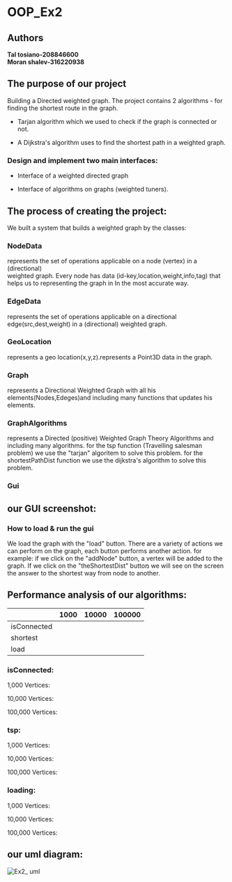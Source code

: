 # OOP_Ex2

## Authors
**Tal tosiano-208846600**  
**Moran shalev-316220938**


## The purpose of our project
Building a Directed weighted graph. 
The project contains 2 algorithms - for finding the shortest route in the graph.

+ Tarjan algorithm which we used to check if the graph is connected or not.

+ A Dijkstra's algorithm uses to find the shortest path in a weighted graph.

### Design and implement two main interfaces:

+ Interface of a weighted directed graph

+ Interface of algorithms on graphs (weighted tuners).
        
## The process of creating the project:
We built a system that builds a weighted graph by the classes:

### NodeData
represents the set of operations applicable on a  node (vertex) in a (directional)     
 weighted graph.
Every node has data (id-key,location,weight,info,tag) that helps us to representing the graph         in In the most accurate way. 

### EdgeData
represents the set of operations applicable on a directional  edge(src,dest,weight)  in a (directional) weighted graph.

### GeoLocation
represents a geo location(x,y,z).represents a Point3D data in the graph.

### Graph
represents a Directional Weighted Graph with all his elements(Nodes,Edeges)and   including many functions that updates his elements.

### GraphAlgorithms
represents a Directed (positive) Weighted Graph Theory Algorithms and including many algorithms.
for the tsp function (Travelling salesman problem) we use the "tarjan" algoritem to solve  this problem.
for the shortestPathDist function we use the dijkstra's algorithm to solve this problem.

### Gui


## our GUI screenshot:

 
### How to load & run the gui
We load the graph with the "load" button. There are a variety of actions we can perform on the graph, each button performs another action. for example: if we click on the "addNode" button, a vertex will be added to the graph. If we click on the "theShortestDist" buttoמ we will see on the screen the answer to the shortest way from node to another.

## Performance analysis of our algorithms:

|   |  1000 | 10000  | 100000  |
| ------------ | ------------ | ------------ | ------------ |
|  isConnected |   |   |   |
|  shortest |   |   |   |
| load|   |   |   |   |

### isConnected:

1,000 Vertices: 

10,000 Vertices: 

100,000 Vertices: 

### tsp:

1,000 Vertices: 

10,000 Vertices: 

100,000 Vertices: 

### loading:

1,000 Vertices: 

10,000 Vertices: 

100,000 Vertices: 

## our uml diagram:
![Ex2_ uml](https://user-images.githubusercontent.com/94299489/145876396-bb3db890-2036-4018-a439-073a05b63e07.jpeg)

